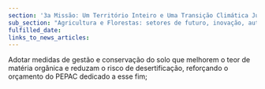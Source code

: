 ```yaml
---
section: '3a Missão: Um Território Inteiro e Uma Transição Climática Justa'
sub_section: "Agricultura e Florestas: setores de futuro, inovação, autonomia e investimento"
fulfilled_date:
links_to_news_articles:
---
```


Adotar medidas de gestão e conservação do solo que melhorem o teor de matéria orgânica e reduzam o risco de desertificação, reforçando o orçamento do PEPAC dedicado a esse fim;